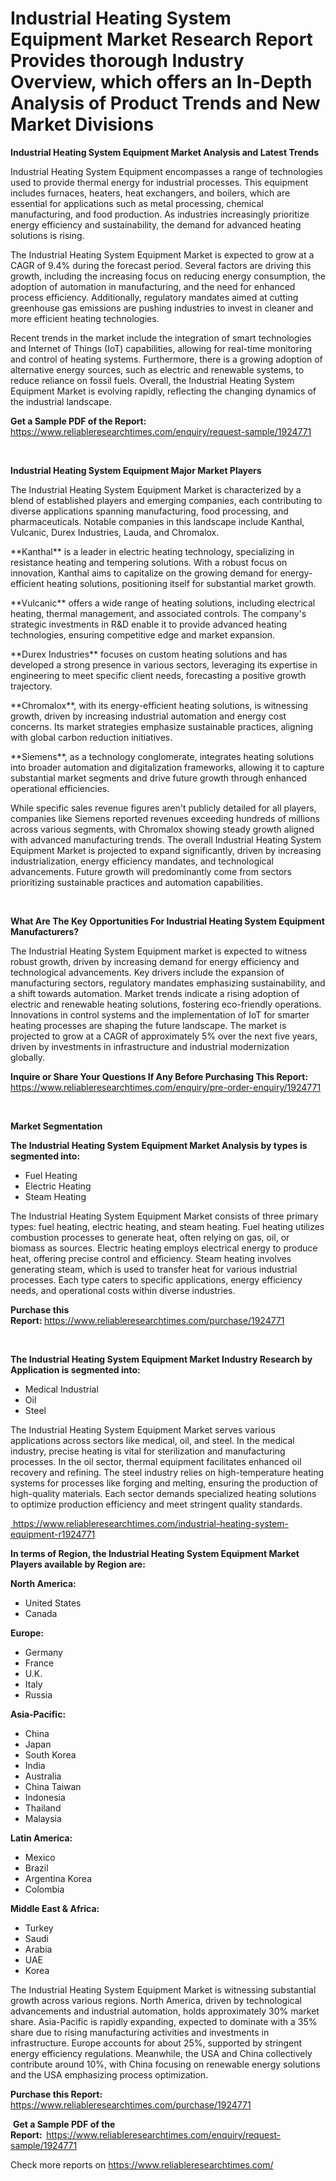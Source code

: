 <p><h1>Industrial Heating System Equipment Market Research Report Provides thorough Industry Overview, which offers an In-Depth Analysis of Product Trends and New Market Divisions</h1></p><p><strong>Industrial Heating System Equipment Market Analysis and Latest Trends</strong></p>
<p><p>Industrial Heating System Equipment encompasses a range of technologies used to provide thermal energy for industrial processes. This equipment includes furnaces, heaters, heat exchangers, and boilers, which are essential for applications such as metal processing, chemical manufacturing, and food production. As industries increasingly prioritize energy efficiency and sustainability, the demand for advanced heating solutions is rising.</p><p>The Industrial Heating System Equipment Market is expected to grow at a CAGR of 9.4% during the forecast period. Several factors are driving this growth, including the increasing focus on reducing energy consumption, the adoption of automation in manufacturing, and the need for enhanced process efficiency. Additionally, regulatory mandates aimed at cutting greenhouse gas emissions are pushing industries to invest in cleaner and more efficient heating technologies.</p><p>Recent trends in the market include the integration of smart technologies and Internet of Things (IoT) capabilities, allowing for real-time monitoring and control of heating systems. Furthermore, there is a growing adoption of alternative energy sources, such as electric and renewable systems, to reduce reliance on fossil fuels. Overall, the Industrial Heating System Equipment Market is evolving rapidly, reflecting the changing dynamics of the industrial landscape.</p></p>
<p><strong>Get a Sample PDF of the Report:&nbsp;</strong> <a href="https://www.reliableresearchtimes.com/enquiry/request-sample/1924771?utm_campaign=3576&utm_medium=2&utm_source=Github&utm_content=ia&utm_term=28032025&utm_id=industrial-heating-system-equipment">https://www.reliableresearchtimes.com/enquiry/request-sample/1924771</a></p>
<p>&nbsp;</p>
<p><strong>Industrial Heating System Equipment Major Market Players</strong></p>
<p><p>The Industrial Heating System Equipment Market is characterized by a blend of established players and emerging companies, each contributing to diverse applications spanning manufacturing, food processing, and pharmaceuticals. Notable companies in this landscape include Kanthal, Vulcanic, Durex Industries, Lauda, and Chromalox.</p><p>**Kanthal** is a leader in electric heating technology, specializing in resistance heating and tempering solutions. With a robust focus on innovation, Kanthal aims to capitalize on the growing demand for energy-efficient heating solutions, positioning itself for substantial market growth.</p><p>**Vulcanic** offers a wide range of heating solutions, including electrical heating, thermal management, and associated controls. The company's strategic investments in R&D enable it to provide advanced heating technologies, ensuring competitive edge and market expansion.</p><p>**Durex Industries** focuses on custom heating solutions and has developed a strong presence in various sectors, leveraging its expertise in engineering to meet specific client needs, forecasting a positive growth trajectory.</p><p>**Chromalox**, with its energy-efficient heating solutions, is witnessing growth, driven by increasing industrial automation and energy cost concerns. Its market strategies emphasize sustainable practices, aligning with global carbon reduction initiatives.</p><p>**Siemens**, as a technology conglomerate, integrates heating solutions into broader automation and digitalization frameworks, allowing it to capture substantial market segments and drive future growth through enhanced operational efficiencies.</p><p>While specific sales revenue figures aren't publicly detailed for all players, companies like Siemens reported revenues exceeding hundreds of millions across various segments, with Chromalox showing steady growth aligned with advanced manufacturing trends. The overall Industrial Heating System Equipment Market is projected to expand significantly, driven by increasing industrialization, energy efficiency mandates, and technological advancements. Future growth will predominantly come from sectors prioritizing sustainable practices and automation capabilities.</p></p>
<p>&nbsp;</p>
<p><strong>What Are The Key Opportunities For Industrial Heating System Equipment Manufacturers?</strong></p>
<p><p>The Industrial Heating System Equipment market is expected to witness robust growth, driven by increasing demand for energy efficiency and technological advancements. Key drivers include the expansion of manufacturing sectors, regulatory mandates emphasizing sustainability, and a shift towards automation. Market trends indicate a rising adoption of electric and renewable heating solutions, fostering eco-friendly operations. Innovations in control systems and the implementation of IoT for smarter heating processes are shaping the future landscape. The market is projected to grow at a CAGR of approximately 5% over the next five years, driven by investments in infrastructure and industrial modernization globally.</p></p>
<p><strong>Inquire or Share Your Questions If Any Before Purchasing This Report:</strong> <a href="https://www.reliableresearchtimes.com/enquiry/pre-order-enquiry/1924771?utm_campaign=3576&utm_medium=2&utm_source=Github&utm_content=ia&utm_term=28032025&utm_id=industrial-heating-system-equipment">https://www.reliableresearchtimes.com/enquiry/pre-order-enquiry/1924771</a></p>
<p>&nbsp;</p>
<p><strong>Market Segmentation</strong></p>
<p><strong>The Industrial Heating System Equipment Market Analysis by types is segmented into:</strong></p>
<p><ul><li>Fuel Heating</li><li>Electric Heating</li><li>Steam Heating</li></ul></p>
<p><p>The Industrial Heating System Equipment Market consists of three primary types: fuel heating, electric heating, and steam heating. Fuel heating utilizes combustion processes to generate heat, often relying on gas, oil, or biomass as sources. Electric heating employs electrical energy to produce heat, offering precise control and efficiency. Steam heating involves generating steam, which is used to transfer heat for various industrial processes. Each type caters to specific applications, energy efficiency needs, and operational costs within diverse industries.</p></p>
<p><strong>Purchase this Report:&nbsp;</strong><a href="https://www.reliableresearchtimes.com/purchase/1924771?utm_campaign=3576&utm_medium=2&utm_source=Github&utm_content=ia&utm_term=28032025&utm_id=industrial-heating-system-equipment">https://www.reliableresearchtimes.com/purchase/1924771</a></p>
<p>&nbsp;</p>
<p><strong>The Industrial Heating System Equipment Market Industry Research by Application is segmented into:</strong></p>
<p><ul><li>Medical Industrial</li><li>Oil</li><li>Steel</li></ul></p>
<p><p>The Industrial Heating System Equipment Market serves various applications across sectors like medical, oil, and steel. In the medical industry, precise heating is vital for sterilization and manufacturing processes. In the oil sector, thermal equipment facilitates enhanced oil recovery and refining. The steel industry relies on high-temperature heating systems for processes like forging and melting, ensuring the production of high-quality materials. Each sector demands specialized heating solutions to optimize production efficiency and meet stringent quality standards.</p></p>
<p><a href="https://www.reliableresearchtimes.com/industrial-heating-system-equipment-r1924771?utm_campaign=3576&utm_medium=2&utm_source=Github&utm_content=ia&utm_term=28032025&utm_id=industrial-heating-system-equipment">&nbsp;https://www.reliableresearchtimes.com/industrial-heating-system-equipment-r1924771</a></p>
<p><strong>In terms of Region, the Industrial Heating System Equipment Market Players available by Region are:</strong></p>
<p>
    <p> <strong> North America: </strong>
        <ul>
            <li>United States</li>
            <li>Canada</li>
        </ul>
        </p> 
    <p> <strong> Europe: </strong>
        <ul>
            <li>Germany</li>
            <li>France</li>
            <li>U.K.</li>
            <li>Italy</li>
            <li>Russia</li>
        </ul>
        </p> 
    <p> <strong> Asia-Pacific: </strong>
        <ul>
            <li>China</li>
            <li>Japan</li>
            <li>South Korea</li>
            <li>India</li>
            <li>Australia</li>
            <li>China Taiwan</li>
            <li>Indonesia</li>
            <li>Thailand</li>
            <li>Malaysia</li>
        </ul>
        </p> 
    <p> <strong> Latin America: </strong>
        <ul>
            <li>Mexico</li>
            <li>Brazil</li>
            <li>Argentina Korea</li>
            <li>Colombia</li>
        </ul>
        </p> 
    <p> <strong> Middle East & Africa: </strong>
        <ul>
            <li>Turkey</li>
            <li>Saudi</li>
            <li>Arabia</li>
            <li>UAE</li>
            <li>Korea</li>
        </ul>
    </p>
    </p>
<p><p>The Industrial Heating System Equipment Market is witnessing substantial growth across various regions. North America, driven by technological advancements and industrial automation, holds approximately 30% market share. Asia-Pacific is rapidly expanding, expected to dominate with a 35% share due to rising manufacturing activities and investments in infrastructure. Europe accounts for about 25%, supported by stringent energy efficiency regulations. Meanwhile, the USA and China collectively contribute around 10%, with China focusing on renewable energy solutions and the USA emphasizing process optimization.</p></p>
<p><strong>Purchase this Report: </strong><a href="https://www.reliableresearchtimes.com/purchase/1924771?utm_campaign=3576&utm_medium=2&utm_source=Github&utm_content=ia&utm_term=28032025&utm_id=industrial-heating-system-equipment">https://www.reliableresearchtimes.com/purchase/1924771</a></p>
<p>&nbsp;<strong>Get a Sample PDF of the Report:&nbsp;&nbsp;</strong><a href="https://www.reliableresearchtimes.com/enquiry/request-sample/1924771?utm_campaign=3576&utm_medium=2&utm_source=Github&utm_content=ia&utm_term=28032025&utm_id=industrial-heating-system-equipment">https://www.reliableresearchtimes.com/enquiry/request-sample/1924771</a></p>
<p><strong></strong></p>
<p>Check more reports on <a href="https://www.reliableresearchtimes.com/?utm_campaign=3576&utm_medium=2&utm_source=Github&utm_content=ia&utm_term=28032025&utm_id=industrial-heating-system-equipment">https://www.reliableresearchtimes.com/</a></p>